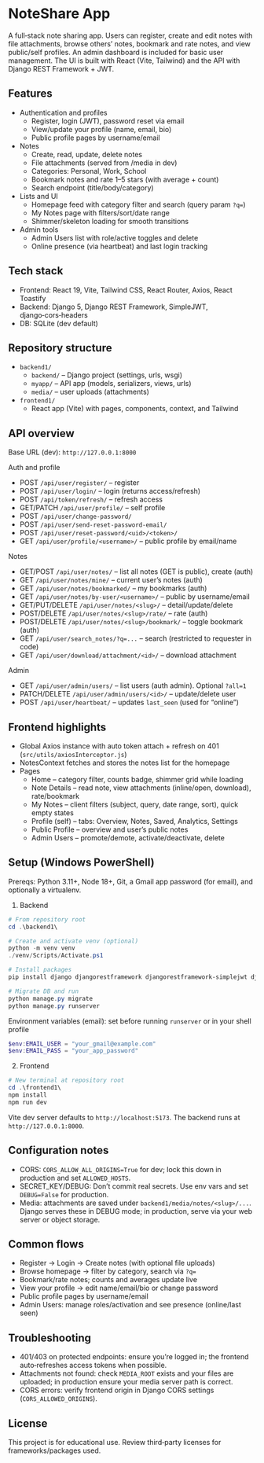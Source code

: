 # NoteShare App

A full‑stack note sharing app. Users can register, create and edit notes with file attachments, browse others’ notes, bookmark and rate notes, and view public/self profiles. An admin dashboard is included for basic user management. The UI is built with React (Vite, Tailwind) and the API with Django REST Framework + JWT.

## Features

- Authentication and profiles
  - Register, login (JWT), password reset via email
  - View/update your profile (name, email, bio)
  - Public profile pages by username/email
- Notes
  - Create, read, update, delete notes
  - File attachments (served from /media in dev)
  - Categories: Personal, Work, School
  - Bookmark notes and rate 1–5 stars (with average + count)
  - Search endpoint (title/body/category)
- Lists and UI
  - Homepage feed with category filter and search (query param `?q=`)
  - My Notes page with filters/sort/date range
  - Shimmer/skeleton loading for smooth transitions
- Admin tools
  - Admin Users list with role/active toggles and delete
  - Online presence (via heartbeat) and last login tracking

## Tech stack

- Frontend: React 19, Vite, Tailwind CSS, React Router, Axios, React Toastify
- Backend: Django 5, Django REST Framework, SimpleJWT, django‑cors‑headers
- DB: SQLite (dev default)

## Repository structure

- `backend1/`
  - `backend/` – Django project (settings, urls, wsgi)
  - `myapp/` – API app (models, serializers, views, urls)
  - `media/` – user uploads (attachments)
- `frontend1/`
  - React app (Vite) with pages, components, context, and Tailwind

## API overview

Base URL (dev): `http://127.0.0.1:8000`

Auth and profile

- POST `/api/user/register/` – register
- POST `/api/user/login/` – login (returns access/refresh)
- POST `/api/token/refresh/` – refresh access
- GET/PATCH `/api/user/profile/` – self profile
- POST `/api/user/change-password/`
- POST `/api/user/send-reset-password-email/`
- POST `/api/user/reset-password/<uid>/<token>/`
- GET `/api/user/profile/<username>/` – public profile by email/name

Notes

- GET/POST `/api/user/notes/` – list all notes (GET is public), create (auth)
- GET `/api/user/notes/mine/` – current user’s notes (auth)
- GET `/api/user/notes/bookmarked/` – my bookmarks (auth)
- GET `/api/user/notes/by-user/<username>/` – public by username/email
- GET/PUT/DELETE `/api/user/notes/<slug>/` – detail/update/delete
- POST/DELETE `/api/user/notes/<slug>/rate/` – rate (auth)
- POST/DELETE `/api/user/notes/<slug>/bookmark/` – toggle bookmark (auth)
- GET `/api/user/search_notes/?q=...` – search (restricted to requester in code)
- GET `/api/user/download/attachment/<id>/` – download attachment

Admin

- GET `/api/user/admin/users/` – list users (auth admin). Optional `?all=1`
- PATCH/DELETE `/api/user/admin/users/<id>/` – update/delete user
- POST `/api/user/heartbeat/` – updates `last_seen` (used for “online”)

## Frontend highlights

- Global Axios instance with auto token attach + refresh on 401 (`src/utils/axiosInterceptor.js`)
- NotesContext fetches and stores the notes list for the homepage
- Pages
  - Home – category filter, counts badge, shimmer grid while loading
  - Note Details – read note, view attachments (inline/open, download), rate/bookmark
  - My Notes – client filters (subject, query, date range, sort), quick empty states
  - Profile (self) – tabs: Overview, Notes, Saved, Analytics, Settings
  - Public Profile – overview and user’s public notes
  - Admin Users – promote/demote, activate/deactivate, delete

## Setup (Windows PowerShell)

Prereqs: Python 3.11+, Node 18+, Git, a Gmail app password (for email), and optionally a virtualenv.

1. Backend

```powershell
# From repository root
cd .\backend1\

# Create and activate venv (optional)
python -m venv venv
./venv/Scripts/Activate.ps1

# Install packages
pip install django djangorestframework djangorestframework-simplejwt django-cors-headers

# Migrate DB and run
python manage.py migrate
python manage.py runserver
```

Environment variables (email): set before running `runserver` or in your shell profile

```powershell
$env:EMAIL_USER = "your_gmail@example.com"
$env:EMAIL_PASS = "your_app_password"
```

2. Frontend

```powershell
# New terminal at repository root
cd .\frontend1\
npm install
npm run dev
```

Vite dev server defaults to `http://localhost:5173`. The backend runs at `http://127.0.0.1:8000`.

## Configuration notes

- CORS: `CORS_ALLOW_ALL_ORIGINS=True` for dev; lock this down in production and set `ALLOWED_HOSTS`.
- SECRET_KEY/DEBUG: Don’t commit real secrets. Use env vars and set `DEBUG=False` for production.
- Media: attachments are saved under `backend1/media/notes/<slug>/...`. Django serves these in DEBUG mode; in production, serve via your web server or object storage.

## Common flows

- Register → Login → Create notes (with optional file uploads)
- Browse homepage → filter by category, search via `?q=`
- Bookmark/rate notes; counts and averages update live
- View your profile → edit name/email/bio or change password
- Public profile pages by username/email
- Admin Users: manage roles/activation and see presence (online/last seen)

## Troubleshooting

- 401/403 on protected endpoints: ensure you’re logged in; the frontend auto‑refreshes access tokens when possible.
- Attachments not found: check `MEDIA_ROOT` exists and your files are uploaded; in production ensure your media server path is correct.
- CORS errors: verify frontend origin in Django CORS settings (`CORS_ALLOWED_ORIGINS`).

## License

This project is for educational use. Review third‑party licenses for frameworks/packages used.
